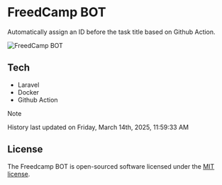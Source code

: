 # FreedCamp BOT

Automatically assign an ID before the task title based on Github Action.

![FreedCamp BOT](https://repository-images.githubusercontent.com/737932867/7d34798b-2680-471c-b089-a78a718d3d6a)

## Tech

- Laravel
- Docker
- Github Action

> [!NOTE]  
> History last updated on Friday, March 14th, 2025, 11:59:33 AM

## License

The Freedcamp BOT is open-sourced software licensed under the [MIT license](https://opensource.org/licenses/MIT).
